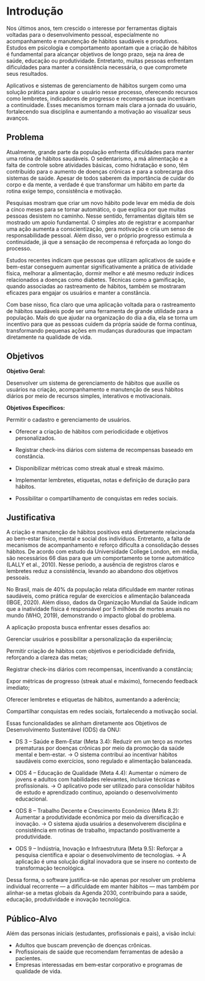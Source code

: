 # Introdução

Nos últimos anos, tem crescido o interesse por ferramentas digitais voltadas para o desenvolvimento pessoal, especialmente no acompanhamento e manutenção de hábitos saudáveis e produtivos. Estudos em psicologia e comportamento apontam que a criação de hábitos é fundamental para alcançar objetivos de longo prazo, seja na área de saúde, educação ou produtividade. Entretanto, muitas pessoas enfrentam dificuldades para manter a consistência necessária, o que compromete seus resultados.

Aplicativos e sistemas de gerenciamento de hábitos surgem como uma solução prática para apoiar o usuário nesse processo, oferecendo recursos como lembretes, indicadores de progresso e recompensas que incentivam a continuidade. Esses mecanismos tornam mais clara a jornada do usuário, fortalecendo sua disciplina e aumentando a motivação ao visualizar seus avanços.

## Problema
 
 Atualmente, grande parte da população enfrenta dificuldades para manter uma rotina de hábitos saudáveis. O sedentarismo, a má alimentação e a falta de controle sobre atividades básicas, como hidratação e sono, têm contribuído para o aumento de doenças crônicas e para a sobrecarga dos sistemas de saúde. Apesar de todos saberem da importância de cuidar do corpo e da mente, a verdade é que transformar um hábito em parte da rotina exige tempo, consistência e motivação.

 Pesquisas mostram que criar um novo hábito pode levar em média de dois a cinco meses para se tornar automático, o que explica por que muitas pessoas desistem no caminho. Nesse sentido, ferramentas digitais têm se mostrado um apoio fundamental. O simples ato de registrar e acompanhar uma ação aumenta a conscientização, gera motivação e cria um senso de responsabilidade pessoal. Além disso, ver o próprio progresso estimula a continuidade, já que a sensação de recompensa é reforçada ao longo do processo.

 Estudos recentes indicam que pessoas que utilizam aplicativos de saúde e bem-estar conseguem aumentar significativamente a prática de atividade física, melhorar a alimentação, dormir melhor e até mesmo reduzir índices relacionados a doenças como diabetes. Técnicas como a gamificação, quando associadas ao rastreamento de hábitos, também se mostraram eficazes para engajar os usuários e manter a constância.
 
 Com base nisso, fica claro que uma aplicação voltada para o rastreamento de hábitos saudáveis pode ser uma ferramenta de grande utilidade para a população. Mais do que ajudar na organização do dia a dia, ela se torna um incentivo para que as pessoas cuidem da própria saúde de forma contínua, transformando pequenas ações em mudanças duradouras que impactam diretamente na qualidade de vida.

## Objetivos

**Objetivo Geral:**

Desenvolver um sistema de gerenciamento de hábitos que auxilie os usuários na criação, acompanhamento e manutenção de seus hábitos diários por meio de recursos simples, interativos e motivacionais.

**Objetivos Específicos:**

Permitir o cadastro e gerenciamento de usuários.


- Oferecer a criação de hábitos com periodicidade e objetivos personalizados.


- Registrar check-ins diários com sistema de recompensas baseado em constância.


- Disponibilizar métricas como streak atual e streak máximo.


- Implementar lembretes, etiquetas, notas e definição de duração para hábitos.


- Possibilitar o compartilhamento de conquistas em redes sociais.

## Justificativa

A criação e manutenção de hábitos positivos está diretamente relacionada ao bem-estar físico, mental e social dos indivíduos. Entretanto, a falta de mecanismos de acompanhamento e reforço dificulta a consolidação desses hábitos. De acordo com estudo da Universidade College London, em média, são necessários 66 dias para que um comportamento se torne automático (LALLY et al., 2010). Nesse período, a ausência de registros claros e lembretes reduz a consistência, levando ao abandono dos objetivos pessoais.

No Brasil, mais de 40% da população relata dificuldade em manter rotinas saudáveis, como prática regular de exercícios e alimentação balanceada (IBGE, 2020). Além disso, dados da Organização Mundial da Saúde indicam que a inatividade física é responsável por 5 milhões de mortes anuais no mundo (WHO, 2019), demonstrando o impacto global do problema.

A aplicação proposta busca enfrentar esses desafios ao:

Gerenciar usuários e possibilitar a personalização da experiência;

Permitir criação de hábitos com objetivos e periodicidade definida, reforçando a clareza das metas;

Registrar check-ins diários com recompensas, incentivando a constância;

Expor métricas de progresso (streak atual e máximo), fornecendo feedback imediato;

Oferecer lembretes e etiquetas de hábitos, aumentando a aderência;

Compartilhar conquistas em redes sociais, fortalecendo a motivação social.

Essas funcionalidades se alinham diretamente aos Objetivos de Desenvolvimento Sustentável (ODS) da ONU:

- DS 3 – Saúde e Bem-Estar (Meta 3.4): Reduzir em um terço as mortes prematuras por doenças crônicas por meio da promoção da saúde mental e bem-estar.
→ O sistema contribui ao incentivar hábitos saudáveis como exercícios, sono regulado e alimentação balanceada.

- ODS 4 – Educação de Qualidade (Meta 4.4): Aumentar o número de jovens e adultos com habilidades relevantes, inclusive técnicas e profissionais.
→ O aplicativo pode ser utilizado para consolidar hábitos de estudo e aprendizado contínuo, apoiando o desenvolvimento educacional.

- ODS 8 – Trabalho Decente e Crescimento Econômico (Meta 8.2): Aumentar a produtividade econômica por meio da diversificação e inovação.
→ O sistema ajuda usuários a desenvolverem disciplina e consistência em rotinas de trabalho, impactando positivamente a produtividade.

- ODS 9 – Indústria, Inovação e Infraestrutura (Meta 9.5): Reforçar a pesquisa científica e apoiar o desenvolvimento de tecnologias.
→ A aplicação é uma solução digital inovadora que se insere no contexto de transformação tecnológica.

Dessa forma, o software justifica-se não apenas por resolver um problema individual recorrente — a dificuldade em manter hábitos — mas também por alinhar-se a metas globais da Agenda 2030, contribuindo para a saúde, educação, produtividade e inovação tecnológica.

## Público-Alvo
Além das personas iniciais (estudantes, profissionais e pais), a visão inclui:
- Adultos que buscam prevenção de doenças crônicas.
- Profissionais de saúde que recomendam ferramentas de adesão a pacientes.
- Empresas interessadas em bem‑estar corporativo e programas de qualidade de vida.
